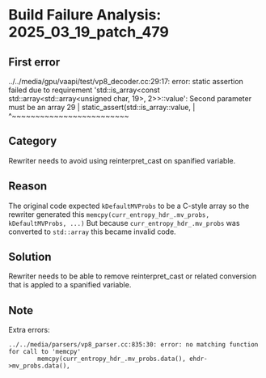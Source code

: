 # Build Failure Analysis: 2025_03_19_patch_479

## First error

../../media/gpu/vaapi/test/vp8_decoder.cc:29:17: error: static assertion failed due to requirement 'std::is_array<const std::array<std::array<unsigned char, 19>, 2>>::value': Second parameter must be an array
   29 |   static_assert(std::is_array<From>::value,
      |                 ^~~~~~~~~~~~~~~~~~~~~~~~~~

## Category
Rewriter needs to avoid using reinterpret_cast on spanified variable.

## Reason
The original code expected `kDefaultMVProbs` to be a C-style array so the rewriter generated this `memcpy(curr_entropy_hdr_.mv_probs, kDefaultMVProbs, ...)` But because `curr_entropy_hdr_.mv_probs` was converted to `std::array` this became invalid code.

## Solution
Rewriter needs to be able to remove reinterpret_cast or related conversion that is appled to a spanified variable.

## Note
Extra errors:
```
../../media/parsers/vp8_parser.cc:835:30: error: no matching function for call to 'memcpy'
        memcpy(curr_entropy_hdr_.mv_probs.data(), ehdr->mv_probs.data(),